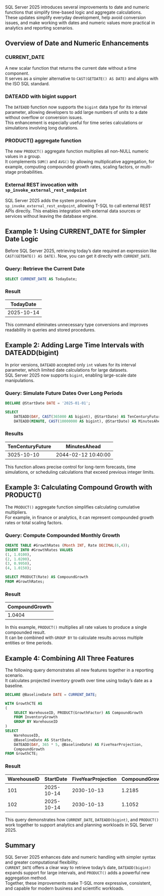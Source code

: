 SQL Server 2025 introduces several improvements to date and numeric functions that simplify time-based logic and aggregate calculations.  
These updates simplify everyday development, help avoid conversion issues, and make working with dates and numeric values more practical in analytics and reporting scenarios.

## Overview of Date and Numeric Enhancements

### CURRENT_DATE  
A new scalar function that returns the current date without a time component.  
It serves as a simpler alternative to `CAST(GETDATE() AS DATE)` and aligns with the ISO SQL standard.

### DATEADD with bigint support  
The `DATEADD` function now supports the `bigint` data type for its interval parameter, allowing developers to add large numbers of units to a date without overflow or conversion issues.  
This enhancement is especially useful for time series calculations or simulations involving long durations.

### PRODUCT() aggregate function  
The new `PRODUCT()` aggregate function multiplies all non-NULL numeric values in a group.  
It complements `SUM()` and `AVG()` by allowing multiplicative aggregation, for example, computing compounded growth rates, scaling factors, or multi-stage probabilities.

### External REST invocation with `sp_invoke_external_rest_endpoint`

SQL Server 2025 adds the system procedure `sp_invoke_external_rest_endpoint`, allowing T-SQL to call external REST APIs directly. This enables integration with external data sources or services without leaving the database engine.

## Example 1: Using CURRENT_DATE for Simpler Date Logic

Before SQL Server 2025, retrieving today’s date required an expression like `CAST(GETDATE() AS DATE)`. Now, you can get it directly with `CURRENT_DATE`.

### Query: Retrieve the Current Date

```sql
SELECT CURRENT_DATE AS TodayDate;
```

### Result

| TodayDate |
|------------|
| 2025-10-14 |

This command eliminates unnecessary type conversions and improves readability in queries and stored procedures.


## Example 2: Adding Large Time Intervals with DATEADD(bigint)

In prior versions, `DATEADD` accepted only `int` values for its interval parameter, which limited date calculations for large datasets.  
SQL Server 2025 now supports `bigint`, enabling large-scale date manipulations.

### Query: Simulate Future Dates Over Long Periods

```sql
DECLARE @StartDate DATE = '2025-01-01';

SELECT
    DATEADD(DAY, CAST(365000 AS bigint), @StartDate) AS TenCenturyFuture,
    DATEADD(MINUTE, CAST(10000000 AS bigint), @StartDate) AS MinutesAhead;
```

### Results

| TenCenturyFuture | MinutesAhead |
|------------------|---------------|
| 3025-10-10 | 2044-02-12 10:40:00 |

This function allows precise control for long-term forecasts, time simulations, or scheduling calculations that exceed previous integer limits.

## Example 3: Calculating Compound Growth with PRODUCT()

The `PRODUCT()` aggregate function simplifies calculating cumulative multipliers.  
For example, in finance or analytics, it can represent compounded growth rates or total scaling factors.

### Query: Compute Compounded Monthly Growth

```sql
CREATE TABLE #GrowthRates (Month INT, Rate DECIMAL(6,4));
INSERT INTO #GrowthRates VALUES
(1, 1.0100),
(2, 1.0200),
(3, 0.9950),
(4, 1.0150);

SELECT PRODUCT(Rate) AS CompoundGrowth
FROM #GrowthRates;
```

### Result

| CompoundGrowth |
|----------------|
| 1.0404 |

In this example, `PRODUCT()` multiplies all rate values to produce a single compounded result.  
It can be combined with `GROUP BY` to calculate results across multiple entities or time periods.

## Example 4: Combining All Three Features

The following query demonstrates all new features together in a reporting scenario.  
It calculates projected inventory growth over time using today’s date as a baseline.

```sql
DECLARE @BaselineDate DATE = CURRENT_DATE;

WITH GrowthCTE AS
(
    SELECT WarehouseID, PRODUCT(GrowthFactor) AS CompoundGrowth
    FROM InventoryGrowth
    GROUP BY WarehouseID
)
SELECT
    WarehouseID,
    @BaselineDate AS StartDate,
    DATEADD(DAY, 365 * 5, @BaselineDate) AS FiveYearProjection,
    CompoundGrowth
FROM GrowthCTE;
```

### Result

| WarehouseID | StartDate | FiveYearProjection | CompoundGrowth |
|--------------|------------|--------------------|----------------|
| 101 | 2025-10-14 | 2030-10-13 | 1.2185 |
| 102 | 2025-10-14 | 2030-10-13 | 1.1052 |

This query demonstrates how `CURRENT_DATE`, `DATEADD(bigint)`, and `PRODUCT()` work together to support analytics and planning workloads in SQL Server 2025.

## Summary

SQL Server 2025 enhances date and numeric handling with simpler syntax and greater computational flexibility.  
`CURRENT_DATE` offers a clear way to retrieve today’s date, `DATEADD(bigint)` expands support for large intervals, and `PRODUCT()` adds a powerful new aggregation method.  
Together, these improvements make T-SQL more expressive, consistent, and capable for modern business and scientific workloads.
